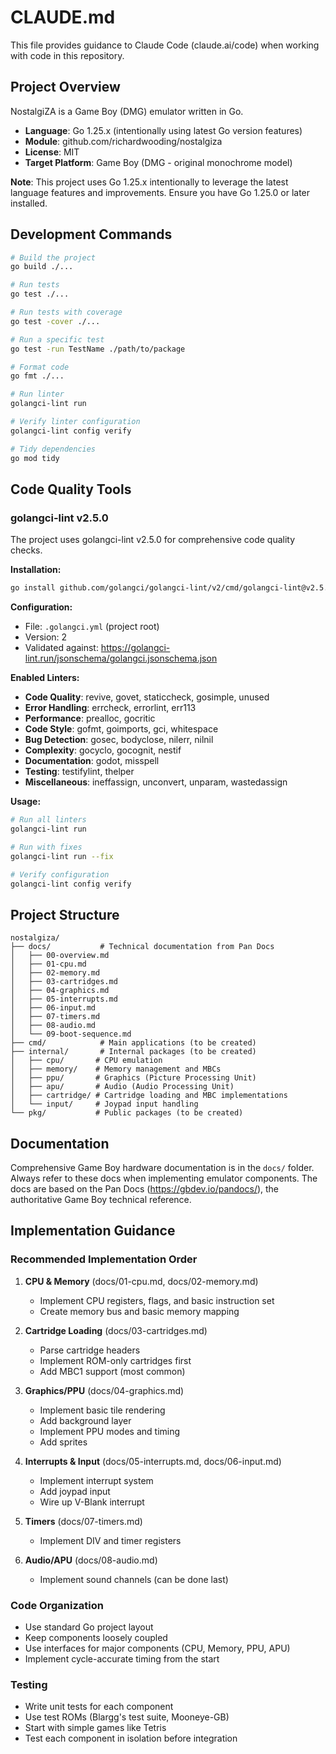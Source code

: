 # CLAUDE.md

This file provides guidance to Claude Code (claude.ai/code) when working with code in this repository.

## Project Overview

NostalgiZA is a Game Boy (DMG) emulator written in Go.

- **Language**: Go 1.25.x (intentionally using latest Go version features)
- **Module**: github.com/richardwooding/nostalgiza
- **License**: MIT
- **Target Platform**: Game Boy (DMG - original monochrome model)

**Note**: This project uses Go 1.25.x intentionally to leverage the latest language features and improvements. Ensure you have Go 1.25.0 or later installed.

## Development Commands

```bash
# Build the project
go build ./...

# Run tests
go test ./...

# Run tests with coverage
go test -cover ./...

# Run a specific test
go test -run TestName ./path/to/package

# Format code
go fmt ./...

# Run linter
golangci-lint run

# Verify linter configuration
golangci-lint config verify

# Tidy dependencies
go mod tidy
```

## Code Quality Tools

### golangci-lint v2.5.0

The project uses golangci-lint v2.5.0 for comprehensive code quality checks.

**Installation:**
```bash
go install github.com/golangci/golangci-lint/v2/cmd/golangci-lint@v2.5.0
```

**Configuration:**
- File: `.golangci.yml` (project root)
- Version: 2
- Validated against: https://golangci-lint.run/jsonschema/golangci.jsonschema.json

**Enabled Linters:**
- **Code Quality**: revive, govet, staticcheck, gosimple, unused
- **Error Handling**: errcheck, errorlint, err113
- **Performance**: prealloc, gocritic
- **Code Style**: gofmt, goimports, gci, whitespace
- **Bug Detection**: gosec, bodyclose, nilerr, nilnil
- **Complexity**: gocyclo, gocognit, nestif
- **Documentation**: godot, misspell
- **Testing**: testifylint, thelper
- **Miscellaneous**: ineffassign, unconvert, unparam, wastedassign

**Usage:**
```bash
# Run all linters
golangci-lint run

# Run with fixes
golangci-lint run --fix

# Verify configuration
golangci-lint config verify
```

## Project Structure

```
nostalgiza/
├── docs/           # Technical documentation from Pan Docs
│   ├── 00-overview.md
│   ├── 01-cpu.md
│   ├── 02-memory.md
│   ├── 03-cartridges.md
│   ├── 04-graphics.md
│   ├── 05-interrupts.md
│   ├── 06-input.md
│   ├── 07-timers.md
│   ├── 08-audio.md
│   └── 09-boot-sequence.md
├── cmd/            # Main applications (to be created)
├── internal/       # Internal packages (to be created)
│   ├── cpu/       # CPU emulation
│   ├── memory/    # Memory management and MBCs
│   ├── ppu/       # Graphics (Picture Processing Unit)
│   ├── apu/       # Audio (Audio Processing Unit)
│   ├── cartridge/ # Cartridge loading and MBC implementations
│   └── input/     # Joypad input handling
└── pkg/           # Public packages (to be created)
```

## Documentation

Comprehensive Game Boy hardware documentation is in the `docs/` folder. Always refer to these docs when implementing emulator components. The docs are based on the Pan Docs (https://gbdev.io/pandocs/), the authoritative Game Boy technical reference.

## Implementation Guidance

### Recommended Implementation Order
1. **CPU & Memory** (docs/01-cpu.md, docs/02-memory.md)
   - Implement CPU registers, flags, and basic instruction set
   - Create memory bus and basic memory mapping

2. **Cartridge Loading** (docs/03-cartridges.md)
   - Parse cartridge headers
   - Implement ROM-only cartridges first
   - Add MBC1 support (most common)

3. **Graphics/PPU** (docs/04-graphics.md)
   - Implement basic tile rendering
   - Add background layer
   - Implement PPU modes and timing
   - Add sprites

4. **Interrupts & Input** (docs/05-interrupts.md, docs/06-input.md)
   - Implement interrupt system
   - Add joypad input
   - Wire up V-Blank interrupt

5. **Timers** (docs/07-timers.md)
   - Implement DIV and timer registers

6. **Audio/APU** (docs/08-audio.md)
   - Implement sound channels (can be done last)

### Code Organization
- Use standard Go project layout
- Keep components loosely coupled
- Use interfaces for major components (CPU, Memory, PPU, APU)
- Implement cycle-accurate timing from the start

### Testing
- Write unit tests for each component
- Use test ROMs (Blargg's test suite, Mooneye-GB)
- Start with simple games like Tetris
- Test each component in isolation before integration